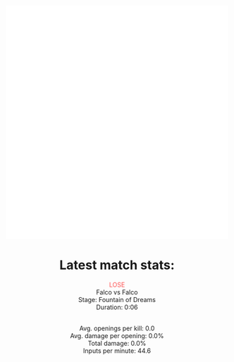 <div align="center">
    <img src="https://github.com/nachoverdon/nachoverdon/blob/master/profile.svg" width="838" height="530"/>
    <!--START_SECTION:slippi_stats-->
<div>
<h1>Latest match stats:</h1>
<p>
<span style="color: #f55;">LOSE</span>
<br>
<span>Falco vs Falco</span>
<br>
<span>Stage: Fountain of Dreams</span>
<br>
<span>Duration: 0:06</span>
<br>
<br>

<span>Avg. openings per kill: 0.0</span>
<br>
<span>Avg. damage per opening: 0.0%</span>
<br>
<span>Total damage: 0.0%</span>
<br>
<span>Inputs per minute: 44.6</span>
<br>
</p>
</div>
<!--END_SECTION:slippi_stats-->
            
            
</div>

